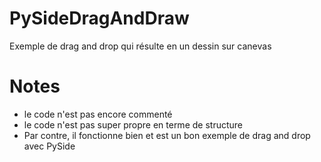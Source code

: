 # PySideDragAndDraw
Exemple de drag and drop qui résulte en un dessin sur canevas

# Notes
- le code n'est pas encore commenté
- le code n'est pas super propre en terme de structure
- Par contre, il fonctionne bien et est un bon exemple de drag and drop avec PySide
